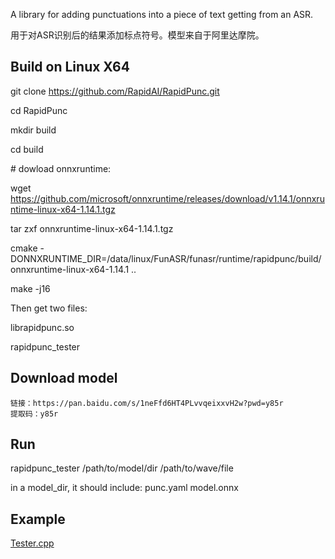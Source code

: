 A library for adding punctuations into a piece of text getting from an ASR.

用于对ASR识别后的结果添加标点符号。模型来自于阿里达摩院。
## Build on Linux X64

git clone  https://github.com/RapidAI/RapidPunc.git

cd RapidPunc

mkdir build

cd build

\# dowload onnxruntime:

wget https://github.com/microsoft/onnxruntime/releases/download/v1.14.1/onnxruntime-linux-x64-1.14.1.tgz



tar zxf  onnxruntime-linux-x64-1.14.1.tgz

 cmake -DONNXRUNTIME_DIR=/data/linux/FunASR/funasr/runtime/rapidpunc/build/onnxruntime-linux-x64-1.14.1 ..

make -j16



Then get two files: 

librapidpunc.so   

rapidpunc_tester



## Download model

```
链接：https://pan.baidu.com/s/1neFfd6HT4PLvvqeixxvH2w?pwd=y85r 
提取码：y85r
```

## Run

rapidpunc_tester /path/to/model/dir  /path/to/wave/file



in a model_dir, it should include: punc.yaml  model.onnx


## Example
[Tester.cpp](sources/tester.cpp)
